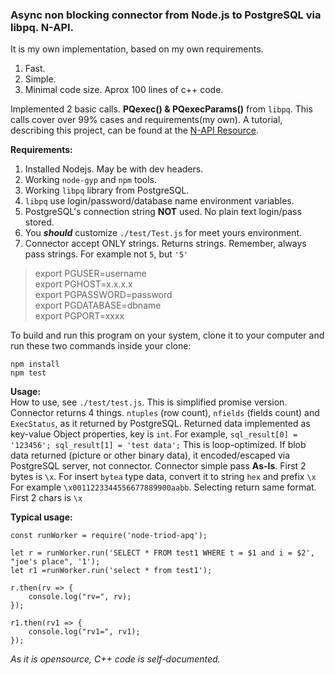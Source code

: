 ### Async non blocking connector from Node.js to PostgreSQL via libpq. N-API.

It is my own implementation, based on my own requirements.
1. Fast. 
2. Simple.
3. Minimal code size. Aprox 100 lines of c++ code.      

Implemented 2 basic calls. **PQexec() & PQexecParams()** from `libpq`.
This calls cover over 99% cases and requirements(my own).
A tutorial, describing this project, can be found at the [N-API Resource](https://napi.inspiredware.com/special-topics/asyncworker.html).

**Requirements:**
1. Installed Nodejs. May be with dev headers.
2. Working `node-gyp`  and `npm` tools.
3. Working `libpq` library from PostgreSQL.
4. `libpq` use login/password/database name environment variables.
5. PostgreSQL's connection string **NOT** used. No plain text login/pass stored.
6. You _**should**_ customize `./test/Test.js` for meet yours environment. 
7. Connector accept ONLY strings. Returns strings. Remember, always pass strings. For example not `5`, but `'5'` 

>export PGUSER=username  
>export PGHOST=x.x.x.x  
>export PGPASSWORD=password  
>export PGDATABASE=dbname  
>export PGPORT=xxxx  

To build and run this program on your system, clone it to your computer and run these two commands inside your clone:

```
npm install
npm test
```
**Usage:**  
How to use, see `./test/test.js`. 
This is simplified promise version. Connector returns 4 things. `ntuples` (row count), `nfields` (fields count) and `ExecStatus`, as it returned by PostgreSQL. Returned data implemented
as key-value Object properties, key is `int`. For example, `sql_result[0] = '123456'; sql_result[1] = 'test data';` This is loop-optimized.
 If blob data returned (picture or other binary data), it encoded/escaped via PostgreSQL server, not connector. Connector simple pass **As-Is**.
First 2 bytes is `\x`. For insert `bytea` type data, convert it to string `hex` and prefix `\x`
For example `\x0011223344556677889900aabb`. Selecting return same format. First 2 chars is `\x`

**Typical usage:**
```
const runWorker = require('node-triod-apq');

let r = runWorker.run('SELECT * FROM test1 WHERE t = $1 and i = $2', "joe's place", '1');
let r1 =runWorker.run('select * from test1');

r.then(rv => {
    console.log("rv=", rv);
});

r1.then(rv1 => {
    console.log("rv1=", rv1);
});
`````

_As it is opensource, C++ code is self-documented._